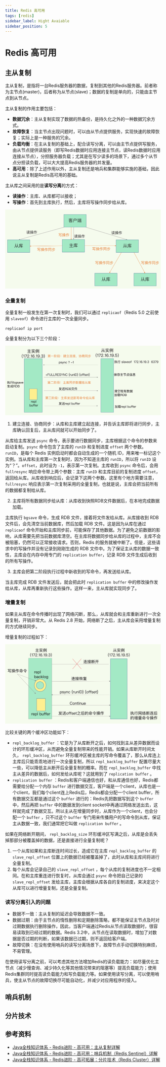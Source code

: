 ```yaml
---
title: Redis 高可用
tags: [redis]
sidebar_label: Hight Avaiable
sidebar_position: 5
---
```


# Redis 高可用

## 主从复制

主从复制，是指将一台Redis服务器的数据，复制到其他的Redis服务器。前者称为主节点(master)，后者称为从节点(slave)；数据的复制是单向的，只能由主节点到从节点。

主从复制的作用主要包括：

* **数据冗余**：主从复制实现了数据的热备份，是持久化之外的一种数据冗余方式。
* **故障恢复**：当主节点出现问题时，可以由从节点提供服务，实现快速的故障恢复；实际上是一种服务的冗余。
* **负载均衡**：在主从复制的基础上，配合读写分离，可以由主节点提供写服务，由从节点提供读服务（即写Redis数据时应用连接主节点，读Redis数据时应用连接从节点），分担服务器负载；尤其是在写少读多的场景下，通过多个从节点分担读负载，可以大大提高Redis服务器的并发量。
* **高可用**：除了上述作用以外，主从复制还是哨兵和集群能够实施的基础，因此说主从复制是Redis高可用的基础。

主从库之间采用的是**读写分离**的方式：

* **读操作**：主库、从库都可以接收；
* **写操作**：首先到主库执行，然后，主库将写操作同步给从库。

![](../../static/images/database/redis/redis_xcopy.jpeg)

### 全量复制

全量复制一般发生在第一次复制时，我们可以通过 `replicaof`（Redis 5.0 之前使用 `slaveof`）命令进行主库的一次全量同步。

```
replicaof ip port
```

全量复制分为以下三个阶段：

![](../../static/images/database/redis/redis_full_copy.jpeg)

1. 建立连接、协商同步：从库和主库建立起连接，并告诉主库即将进行同步，主库确认回复后，主从库间就可以开始同步了。

从库给主库发送 `psync` 命令，表示要进行数据同步，主库根据这个命令的参数来启动复制。`psync` 命令包含了主库的 `runID` 和复制进度 `offset` 两个参数。`runID`，是每个 Redis 实例启动时都会自动生成的一个随机 ID，用来唯一标记这个实例。当从库和主库第一次复制时，因为不知道主库的 `runID`，所以将 `runID` 设为“？”。`offset`，此时设为 `-1`，表示第一次复制。主库收到 `psync` 命令后，会用 `fullresync` 响应命令带上两个参数：主库 `runID` 和主库目前的复制进度 `offset`，返回给从库。从库收到响应后，会记录下这两个参数。这里有个地方需要注意，`fullresync` 响应表示第一次复制采用的全量复制，也就是说，主库会把当前所有的数据都复制给从库。

2. 主库将所有数据同步给从库：从库收到快照RDB文件数据后，在本地完成数据加载。

主库执行 `bgsave` 命令，生成 RDB 文件，接着将文件发给从库。从库接收到 RDB 文件后，会先清空当前数据库，然后加载 RDB 文件。这是因为从库在通过 `replicaof` 命令开始和主库同步前，可能保存了其他数据。为了避免之前数据的影响，从库需要先把当前数据库清空。在主库将数据同步给从库的过程中，主库不会被阻塞，仍然可以正常接收请求。否则，Redis 的服务就被中断了。但是，这些请求中的写操作并没有记录到刚刚生成的 RDB 文件中。为了保证主从库的数据一致性，主库会在内存中用专门的 `replication buffer`，记录 RDB 文件生成后收到的所有写操作。

3. 主库会把第二阶段执行过程中新收到的写命令，再发送给从库。

当主库完成 RDB 文件发送后，就会把此时 `replication buffer` 中的修改操作发给从库，从库再重新执行这些操作。这样一来，主从库就实现同步了。

### 增量复制

如果主从库在命令传播时出现了网络闪断，那么，从库就会和主库重新进行一次全量复制，开销非常大。从 Redis 2.8 开始，网络断了之后，主从库会采用增量复制的方式继续同步。

增量复制的过程如下：

![](../../static/images/database/redis/redis_incr_copy.jpeg)

比较关键的两个缓冲区功能如下：

* `repl_backlog_buffer` ：它是为了从库断开之后，如何找到主从差异数据而设计的环形缓冲区，从而避免全量复制带来的性能开销。如果从库断开时间太久， `repl_backlog_buffer` 环形缓冲区被主库的写命令覆盖了，那么从库连上主库后只能乖乖地进行一次全量复制，所以 `repl_backlog_buffer` 配置尽量大一些，可以降低主从断开后全量复制的概率。而在 `repl_backlog_buffer` 中找主从差异的数据后，如何发给从库呢？这就用到了 `replication buffer` 。
* `replication buffer` ：Redis和客户端通信也好，和从库通信也好，Redis都需要给分配一个内存 `buffer` 进行数据交互，客户端是一个client，从库也是一个client，我们每个client连上Redis后，Redis都会分配一个client buffer，所有数据交互都是通过这个 `buffer` 进行的：Redis先把数据写到这个 `buffer` 中，然后再把 `buffer` 中的数据发到client socket中再通过网络发送出去，这样就完成了数据交互。所以主从在增量同步时，从库作为一个client，也会分配一个 `buffer` ，只不过这个 `buffer` 专门用来传播用户的写命令到从库，保证主从数据一致，我们通常把它叫做 `replication buffer` 。

如果在网络断开期间， `repl_backlog_size` 环形缓冲区写满之后，从库是会丢失掉那部分被覆盖掉的数据，还是直接进行全量复制呢？

1. 一个从库如果和主库断连时间过长，造成它在主库 `repl_backlog_buffer` 的 `slave_repl_offset` 位置上的数据已经被覆盖掉了，此时从库和主库间将进行全量复制。
2. 每个从库会记录自己的 `slave_repl_offset` ，每个从库的复制进度也不一定相同。在和主库重连进行恢复时，从库会通过 `psync` 命令把自己记录的 `slave_repl_offset` 发给主库，主库会根据从库各自的复制进度，来决定这个从库可以进行增量复制，还是全量复制。

### 读写分离引入的问题

* 数据不一致：主从复制的延迟会导致数据不一致。
* 数据过期：由于主节点的惰性删除和定期删除策略，都不能保证主节点及时对过期数据执行删除操作，因此，当客户端通过Redis从节点读取数据时，很容易读取到已经过期的数据。Redis 3.2中，从节点在读取数据时，增加了对数据是否过期的判断，如果该数据已过期，则不返回给客户端。
* 故障切换：在没有使用哨兵的读写分离场景下，故障节点手动切换特别麻烦，不易管理。

在使用读写分离之前，可以考虑其他方法增加Redis的读负载能力：如尽量优化主节点（减少慢查询、减少持久化等其他情况带来的阻塞等）提高负载能力；使用Redis集群同时提高读负载能力和写负载能力等。如果使用读写分离，可以使用哨兵，使主从节点的故障切换尽可能自动化，并减少对应用程序的侵入。

## 哨兵机制

## 分片技术

## 参考资料

* [Java全栈知识体系 - Redis进阶 - 高可用：主从复制详解](https://pdai.tech/md/db/nosql-redis/db-redis-x-copy.html)
* [Java全栈知识体系 - Redis进阶 - 高可用：哨兵机制（Redis Sentinel）详解](https://pdai.tech/md/db/nosql-redis/db-redis-x-sentinel.html)
* [Java全栈知识体系 - Redis进阶 - 高可拓展：分片技术（Redis Cluster）详解](https://pdai.tech/md/db/nosql-redis/db-redis-x-cluster.html)